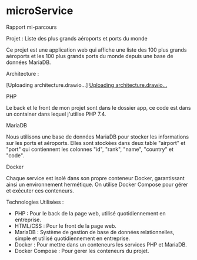 # microService

Rapport mi-parcours

Projet : Liste des plus grands aéroports et ports du monde

Ce projet est une application web qui affiche une liste des 100 plus grands aéroports et les 100 plus grands ports du monde depuis une base de données MariaDB. 

Architecture : 

[Uploading architecture.drawio…]
[Uploading architecture.drawio…]()<mxfile host="app.diagrams.net" modified="2023-10-18T13:36:15.876Z" agent="Mozilla/5.0 (Windows NT 10.0; Win64; x64) AppleWebKit/537.36 (KHTML, like Gecko) Chrome/118.0.0.0 Safari/537.36" etag="xSD_XYMAVdIj-qJ1Be6u" version="22.0.4" type="google">
  <diagram id="C5RBs43oDa-KdzZeNtuy" name="Page-1">
    <mxGraphModel grid="1" page="1" gridSize="10" guides="1" tooltips="1" connect="1" arrows="1" fold="1" pageScale="1" pageWidth="827" pageHeight="1169" math="0" shadow="0">
      <root>
        <mxCell id="WIyWlLk6GJQsqaUBKTNV-0" />
        <mxCell id="WIyWlLk6GJQsqaUBKTNV-1" parent="WIyWlLk6GJQsqaUBKTNV-0" />
        <mxCell id="3sxc23HwWEwV-3a25Zm_-11" value="" style="shape=actor;whiteSpace=wrap;html=1;" vertex="1" parent="WIyWlLk6GJQsqaUBKTNV-1">
          <mxGeometry x="50" y="140" width="70" height="100" as="geometry" />
        </mxCell>
        <mxCell id="3sxc23HwWEwV-3a25Zm_-12" value="CLIENT" style="text;html=1;strokeColor=none;fillColor=none;align=center;verticalAlign=middle;whiteSpace=wrap;rounded=0;" vertex="1" parent="WIyWlLk6GJQsqaUBKTNV-1">
          <mxGeometry x="45" y="250" width="80" height="40" as="geometry" />
        </mxCell>
        <mxCell id="3sxc23HwWEwV-3a25Zm_-15" value="" style="swimlane;startSize=0;" vertex="1" parent="WIyWlLk6GJQsqaUBKTNV-1">
          <mxGeometry x="530" y="80" width="280" height="250" as="geometry" />
        </mxCell>
        <mxCell id="3sxc23HwWEwV-3a25Zm_-18" value="container 1 : &lt;br&gt;MariaDB&lt;br&gt;port : 3307" style="rounded=0;whiteSpace=wrap;html=1;" vertex="1" parent="3sxc23HwWEwV-3a25Zm_-15">
          <mxGeometry x="80" y="10" width="120" height="60" as="geometry" />
        </mxCell>
        <mxCell id="3sxc23HwWEwV-3a25Zm_-19" value="container 2:&lt;br&gt;web app php&lt;br&gt;port : 9090" style="rounded=0;whiteSpace=wrap;html=1;" vertex="1" parent="3sxc23HwWEwV-3a25Zm_-15">
          <mxGeometry x="80" y="180" width="120" height="60" as="geometry" />
        </mxCell>
        <mxCell id="3sxc23HwWEwV-3a25Zm_-24" value="" style="endArrow=classic;html=1;rounded=0;exitX=0.5;exitY=0;exitDx=0;exitDy=0;entryX=0.5;entryY=1;entryDx=0;entryDy=0;" edge="1" parent="3sxc23HwWEwV-3a25Zm_-15" source="3sxc23HwWEwV-3a25Zm_-19" target="3sxc23HwWEwV-3a25Zm_-18">
          <mxGeometry width="50" height="50" relative="1" as="geometry">
            <mxPoint x="120" y="165" as="sourcePoint" />
            <mxPoint x="170" y="115" as="targetPoint" />
          </mxGeometry>
        </mxCell>
        <mxCell id="3sxc23HwWEwV-3a25Zm_-25" value="requête" style="text;html=1;strokeColor=none;fillColor=none;align=center;verticalAlign=middle;whiteSpace=wrap;rounded=0;" vertex="1" parent="3sxc23HwWEwV-3a25Zm_-15">
          <mxGeometry x="140" y="110" width="60" height="30" as="geometry" />
        </mxCell>
        <mxCell id="3sxc23HwWEwV-3a25Zm_-16" value="serveur &lt;br&gt;localhost" style="rounded=0;whiteSpace=wrap;html=1;" vertex="1" parent="WIyWlLk6GJQsqaUBKTNV-1">
          <mxGeometry x="250" y="150" width="180" height="110" as="geometry" />
        </mxCell>
        <mxCell id="3sxc23HwWEwV-3a25Zm_-17" value="port :9090" style="text;html=1;strokeColor=none;fillColor=none;align=center;verticalAlign=middle;whiteSpace=wrap;rounded=0;" vertex="1" parent="WIyWlLk6GJQsqaUBKTNV-1">
          <mxGeometry x="155" y="150" width="60" height="30" as="geometry" />
        </mxCell>
        <mxCell id="3sxc23HwWEwV-3a25Zm_-21" value="docker-compose" style="text;html=1;strokeColor=none;fillColor=none;align=center;verticalAlign=middle;whiteSpace=wrap;rounded=0;" vertex="1" parent="WIyWlLk6GJQsqaUBKTNV-1">
          <mxGeometry x="620" y="20" width="100" height="30" as="geometry" />
        </mxCell>
        <mxCell id="3sxc23HwWEwV-3a25Zm_-22" value="GET : route" style="text;html=1;strokeColor=none;fillColor=none;align=center;verticalAlign=middle;whiteSpace=wrap;rounded=0;" vertex="1" parent="WIyWlLk6GJQsqaUBKTNV-1">
          <mxGeometry x="155" y="220" width="70" height="30" as="geometry" />
        </mxCell>
        <mxCell id="3sxc23HwWEwV-3a25Zm_-28" value="" style="shape=flexArrow;endArrow=classic;startArrow=classic;html=1;rounded=0;entryX=0;entryY=0.5;entryDx=0;entryDy=0;exitX=0.983;exitY=0.636;exitDx=0;exitDy=0;exitPerimeter=0;" edge="1" parent="WIyWlLk6GJQsqaUBKTNV-1" source="3sxc23HwWEwV-3a25Zm_-11" target="3sxc23HwWEwV-3a25Zm_-16">
          <mxGeometry width="100" height="100" relative="1" as="geometry">
            <mxPoint x="130" y="200" as="sourcePoint" />
            <mxPoint x="240" y="200" as="targetPoint" />
          </mxGeometry>
        </mxCell>
        <mxCell id="3sxc23HwWEwV-3a25Zm_-29" value="" style="shape=flexArrow;endArrow=classic;startArrow=classic;html=1;rounded=0;entryX=0;entryY=0.5;entryDx=0;entryDy=0;exitX=1;exitY=0.5;exitDx=0;exitDy=0;" edge="1" parent="WIyWlLk6GJQsqaUBKTNV-1" source="3sxc23HwWEwV-3a25Zm_-16" target="3sxc23HwWEwV-3a25Zm_-15">
          <mxGeometry width="100" height="100" relative="1" as="geometry">
            <mxPoint x="360" y="330" as="sourcePoint" />
            <mxPoint x="460" y="230" as="targetPoint" />
          </mxGeometry>
        </mxCell>
      </root>
    </mxGraphModel>
  </diagram>
</mxfile>


PHP

Le back et le front de mon projet sont dans le dossier app, ce code est dans un container dans lequel j'utilise PHP 7.4.

MariaDB

Nous utilisons une base de données MariaDB pour stocker les informations sur les ports et aéroports. Elles sont stockées dans deux table "airport" et "port" qui contiennent les colonnes "id", "rank", "name", "country" et "code".

Docker

Chaque service est isolé dans son propre conteneur Docker, garantissant ainsi un environnement hermétique.
On utilise Docker Compose pour gérer et exécuter ces conteneurs.

Technologies Utilisées :

- PHP : Pour le back de la page web, utilisé quotidiennement en entreprise.
- HTML/CSS : Pour le front de la page web.
- MariaDB : Système de gestion de base de données relationnelles, simple et utilisé quotidiennement en entreprise.
- Docker : Pour mettre dans un conteneurs les services PHP et MariaDB.
- Docker Compose : Pour gerer les conteneurs du projet.
